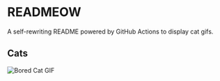 # READMEOW

A self-rewriting README powered by GitHub Actions to display cat gifs.

## Cats

![Bored Cat GIF](https://media2.giphy.com/media/mlvseq9yvZhba/200.gif?cid=9acd02dauw6nkv688q36hmjkeeb0off0t11gtzkdgsbj2bg3&ep=v1_gifs_search&rid=200.gif&ct=g)
